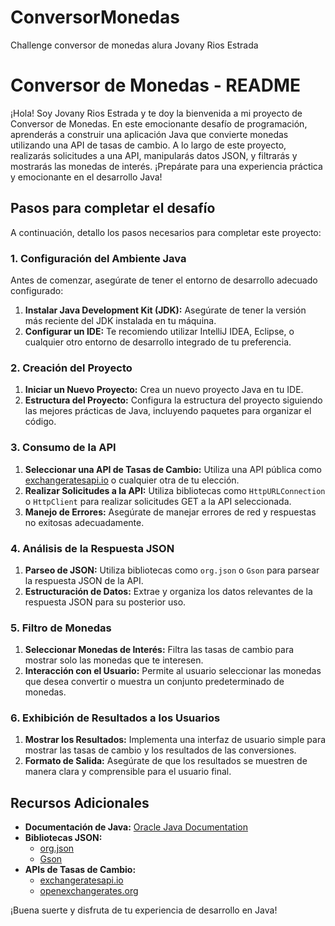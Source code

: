 # ConversorMonedas
Challenge conversor de monedas alura Jovany Rios Estrada

# Conversor de Monedas - README

¡Hola! Soy Jovany Rios Estrada y te doy la bienvenida a mi proyecto de Conversor de Monedas. En este emocionante desafío de programación, aprenderás a construir una aplicación Java que convierte monedas utilizando una API de tasas de cambio. A lo largo de este proyecto, realizarás solicitudes a una API, manipularás datos JSON, y filtrarás y mostrarás las monedas de interés. ¡Prepárate para una experiencia práctica y emocionante en el desarrollo Java!

## Pasos para completar el desafío

A continuación, detallo los pasos necesarios para completar este proyecto:

### 1. Configuración del Ambiente Java

Antes de comenzar, asegúrate de tener el entorno de desarrollo adecuado configurado:

1. **Instalar Java Development Kit (JDK):** Asegúrate de tener la versión más reciente del JDK instalada en tu máquina.
2. **Configurar un IDE:** Te recomiendo utilizar IntelliJ IDEA, Eclipse, o cualquier otro entorno de desarrollo integrado de tu preferencia.

### 2. Creación del Proyecto

1. **Iniciar un Nuevo Proyecto:** Crea un nuevo proyecto Java en tu IDE.
2. **Estructura del Proyecto:** Configura la estructura del proyecto siguiendo las mejores prácticas de Java, incluyendo paquetes para organizar el código.

### 3. Consumo de la API

1. **Seleccionar una API de Tasas de Cambio:** Utiliza una API pública como [exchangeratesapi.io](https://exchangeratesapi.io) o cualquier otra de tu elección.
2. **Realizar Solicitudes a la API:** Utiliza bibliotecas como `HttpURLConnection` o `HttpClient` para realizar solicitudes GET a la API seleccionada.
3. **Manejo de Errores:** Asegúrate de manejar errores de red y respuestas no exitosas adecuadamente.

### 4. Análisis de la Respuesta JSON

1. **Parseo de JSON:** Utiliza bibliotecas como `org.json` o `Gson` para parsear la respuesta JSON de la API.
2. **Estructuración de Datos:** Extrae y organiza los datos relevantes de la respuesta JSON para su posterior uso.

### 5. Filtro de Monedas

1. **Seleccionar Monedas de Interés:** Filtra las tasas de cambio para mostrar solo las monedas que te interesen.
2. **Interacción con el Usuario:** Permite al usuario seleccionar las monedas que desea convertir o muestra un conjunto predeterminado de monedas.

### 6. Exhibición de Resultados a los Usuarios

1. **Mostrar los Resultados:** Implementa una interfaz de usuario simple para mostrar las tasas de cambio y los resultados de las conversiones.
2. **Formato de Salida:** Asegúrate de que los resultados se muestren de manera clara y comprensible para el usuario final.

## Recursos Adicionales

- **Documentación de Java:** [Oracle Java Documentation](https://docs.oracle.com/en/java/)
- **Bibliotecas JSON:**
  - [org.json](https://stleary.github.io/JSON-java/)
  - [Gson](https://github.com/google/gson)
- **APIs de Tasas de Cambio:**
  - [exchangeratesapi.io](https://exchangeratesapi.io)
  - [openexchangerates.org](https://openexchangerates.org)

¡Buena suerte y disfruta de tu experiencia de desarrollo en Java!

